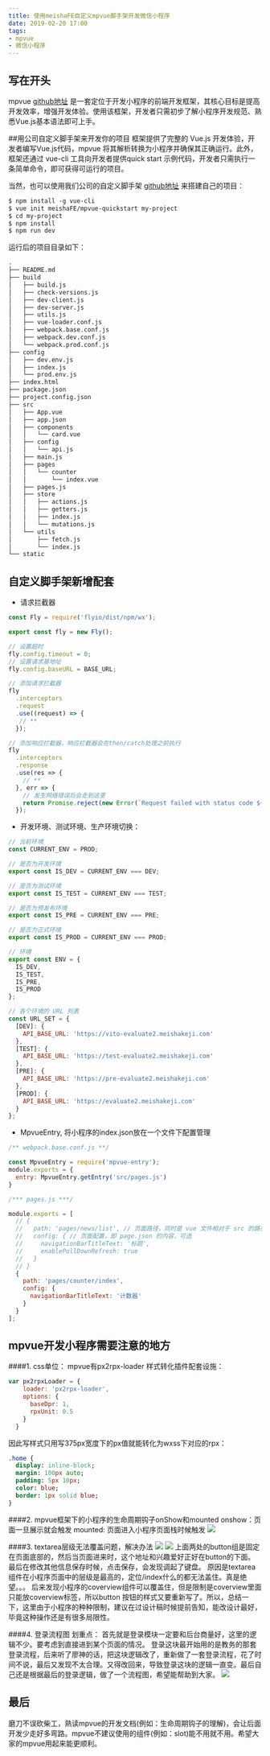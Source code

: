 ```yaml
---
title: 使用meishaFE自定义mpvue脚手架开发微信小程序
date: 2019-02-20 17:00
tags:
- mpvue
- 微信小程序
---
```


## 写在开头
mpvue [github地址](https://github.com/Meituan-Dianping/mpvue)  是一套定位于开发小程序的前端开发框架，其核心目标是提高开发效率，增强开发体验。使用该框架，开发者只需初步了解小程序开发规范、熟悉Vue.js基本语法即可上手。

##用公司自定义脚手架来开发你的项目
框架提供了完整的 Vue.js 开发体验，开发者编写Vue.js代码，mpvue 将其解析转换为小程序并确保其正确运行。此外，框架还通过 vue-cli 工具向开发者提供quick start 示例代码，开发者只需执行一条简单命令，即可获得可运行的项目。

当然，也可以使用我们公司的自定义脚手架 [github地址](https://github.com/meishaFE/mpvue-quickstart) 来搭建自己的项目：
<!-- more -->
```rst
$ npm install -g vue-cli
$ vue init meishaFE/mpvue-quickstart my-project
$ cd my-project
$ npm install
$ npm run dev
```
运行后的项目目录如下：
```rst
.
├── README.md
├── build
│   ├── build.js
│   ├── check-versions.js
│   ├── dev-client.js
│   ├── dev-server.js
│   ├── utils.js
│   ├── vue-loader.conf.js
│   ├── webpack.base.conf.js
│   ├── webpack.dev.conf.js
│   └── webpack.prod.conf.js
├── config
│   ├── dev.env.js
│   ├── index.js
│   └── prod.env.js
├── index.html
├── package.json
├── project.config.json
├── src
│   ├── App.vue
│   ├── app.json
│   ├── components
│   │   └── card.vue
│   ├── config
│   │   └── api.js
│   ├── main.js
│   ├── pages
│   │   └── counter
│   │       └── index.vue
│   ├── pages.js
│   ├── store
│   │   ├── actions.js
│   │   ├── getters.js
│   │   ├── index.js
│   │   └── mutations.js
│   └── utils
│       ├── fetch.js
│       └── index.js
└── static
```
## 自定义脚手架新增配套

- 请求拦截器

```javascript
const Fly = require('flyio/dist/npm/wx');

export const fly = new Fly();

// 设置超时
fly.config.timeout = 0;
// 设置请求基地址
fly.config.baseURL = BASE_URL;

// 添加请求拦截器
fly
  .interceptors
  .request
  .use((request) => {
   // **
  });

// 添加响应拦截器，响应拦截器会在then/catch处理之前执行
fly
  .interceptors
  .response
  .use(res => {
    // **
  }, err => {
    // 发生网络错误后会走到这里
    return Promise.reject(new Error(`Request failed with status code ${err.status}`));
  });
```

- 开发环境、测试环境、生产环境切换：

```javascript
// 当前环境
const CURRENT_ENV = PROD;

// 是否为开发环境
export const IS_DEV = CURRENT_ENV === DEV;

// 是否为测试环境
export const IS_TEST = CURRENT_ENV === TEST;

// 是否为预发布环境
export const IS_PRE = CURRENT_ENV === PRE;

// 是否为正式环境
export const IS_PROD = CURRENT_ENV === PROD;

// 环境
export const ENV = {
  IS_DEV,
  IS_TEST,
  IS_PRE,
  IS_PROD
};

// 各个环境的 URL 列表
const URL_SET = {
  [DEV]: {
    API_BASE_URL: 'https://vito-evaluate2.meishakeji.com'
  },
  [TEST]: {
    API_BASE_URL: 'https://test-evaluate2.meishakeji.com'
  },
  [PRE]: {
    API_BASE_URL: 'https://pre-evaluate2.meishakeji.com'
  },
  [PROD]: {
    API_BASE_URL: 'https://evaluate2.meishakeji.com'
  }
};
```

- MpvueEntry, 将小程序的index.json放在一个文件下配置管理

```javascript
/** webpack.base.conf.js **/

const MpvueEntry = require('mpvue-entry');
module.exports = {
  entry: MpvueEntry.getEntry('src/pages.js')
}

/*** pages.js ***/

module.exports = [
  // {
  //   path: 'pages/news/list', // 页面路径，同时是 vue 文件相对于 src 的路径，必填
  //   config: { // 页面配置，即 page.json 的内容，可选
  //     navigationBarTitleText: '标题',
  //     enablePullDownRefresh: true
  //   }
  // }
  {
    path: 'pages/counter/index',
    config: {
      navigationBarTitleText: '计数器'
    }
  }
];
```
## mpvue开发小程序需要注意的地方
####1. css单位：
mpvue有px2rpx-loader 样式转化插件配套设施：
```javascript
var px2rpxLoader = {
    loader: 'px2rpx-loader',
    options: {
      baseDpr: 1,
      rpxUnit: 0.5
    }
  }
```
因此写样式只用写375px宽度下的px值就能转化为wxss下对应的rpx：
```sass
.home {
  display: inline-block;
  margin: 100px auto;
  padding: 5px 10px;
  color: blue;
  border: 1px solid blue;
}
```

####2. mpvue框架下的小程序的生命周期钩子onShow和mounted
onshow：页面一旦展示就会触发
mounted: 页面进入小程序页面栈时候触发
![](https://lexiangla.com/assets/45e6a54c34ef11e9aea3525400b4d70f)

####3. textarea层级无法覆盖问题，解决办法
![](https://lexiangla.com/assets/83689b301a3e11e9b1f45254004f9daa)
![](https://lexiangla.com/assets/8ded4de41a3e11e99ded525400b4d70f)
上面两处的button组是固定在页面底部的，然后当页面进来时，这个地址和兴趣爱好正好在button的下面。最后在修改其他信息保存时候，点击保存，会发现调起了键盘。
原因是textarea组件在小程序页面中的层级是最高的，定位/index什么的都无法盖住。真是绝望。。。
后来发现小程序的coverview组件可以覆盖住，但是限制是coverview里面只能放coverview标签，所以button 按钮的样式又要重新写了。所以，总结一下，这里由于小程序的种种限制，建议在过设计稿时候提前告知，能改设计最好，毕竟这种操作还是有很多局限性。

####4. 登录流程图
划重点： 首先就是登录模块一定要和后台商量好，这里的逻辑不少。要考虑到直接进到某个页面的情况。
登录这块最开始用的是教务的那套登录流程，后来听了廖神的话，把这块逻辑改了，重新做了一套登录流程，花了时间不说，最后又发现不太合理。又得改回来，导致登录这块的逻辑一直变。最后自己还是根据最后的登录逻辑，做了一个流程图，希望能帮助到大家。
![](https://lexiangla.com/assets/fd46cc841a3d11e9bb90525400a20cd4)

## 最后
磨刀不误砍柴工，熟读mpvue的开发文档(例如：生命周期钩子的理解)，会让后面开发少走好多弯路。mpvue不建议使用的组件(例如：slot)能不用就不用。希望大家的mpvue用起来能更顺利。